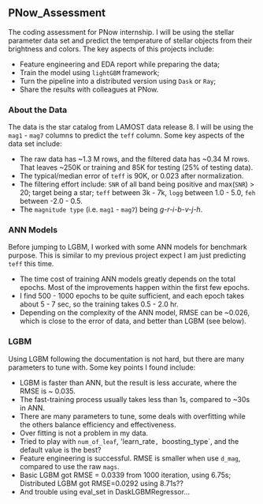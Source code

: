 ## PNow_Assessment
The coding assessment for PNow internship. I will be using the stellar parameter data set and predict the temperature of stellar objects from their brightness and colors. The key aspects of this projects include:
- Feature engineering and EDA report while preparing the data;
- Train the model using `lightGBM` framework;
- Turn the pipeline into a distributed version using `Dask` or `Ray`;
- Share the results with colleagues at PNow.

### About the Data
The data is the star catalog from LAMOST data release 8. I will be using the `mag1` - `mag7` columns to predict the `teff` column. Some key aspects of the data set include:
- The raw data has ~1.3 M rows, and the filtered data has ~0.34 M rows. That leaves ~250K or training and 85K for testing (25% of testing data).
- The typical/median error of `teff` is 90K, or 0.023 after normalization.
- The filtering effort include: `SNR` of all band being positive and max(`SNR`) > 20; target being a star; `teff` between 3k - 7k, `logg` between 1.0 - 5.0, `feh` between -2.0 - 0.5.
- The `magnitude type` (i.e. `mag1` - `mag7`) being *g-r-i-b-v-j-h*.

### ANN Models
Before jumping to LGBM, I worked with some ANN models for benchmark purpose. This is similar to my previous project expect I am just predicting `teff` this time.
- The time cost of training ANN models greatly depends on the total epochs. Most of the improvements happen within the first few epochs.
- I find 500 - 1000 epochs to be quite sufficient, and each epoch takes about 5 - 7 sec, so the training takes 0.5 - 2.0 hr.
- Depending on the complexity of the ANN model, RMSE can be ~0.026, which is close to the error of data, and better than LGBM (see below).

### LGBM
Using LGBM following the documentation is not hard, but there are many parameters to tune with. Some key points I found include:
- LGBM is faster than ANN, but the result is less accurate, where the RMSE is ~ 0.035.
- The fast-training process usually takes less than 1s, compared to ~30s in ANN.
- There are many parameters to tune, some deals with overfitting while the others balance efficiency and effectiveness. 
- Over fitting is not a problem in my data.
- Tried to play with `num_of_leaf`, 'learn_rate`, `boosting_type`, and the default value is the best?
- Feature engineering is successful. RMSE is smaller when use `d_mag`, compared to use the raw `mags`.
- Basic LGBM got RMSE = 0.0339 from 1000 iteration, using 6.75s; Distributed LGBM got RMSE=0.0292 using 8.71s??
- And trouble using eval_set in DaskLGBMRegressor...
